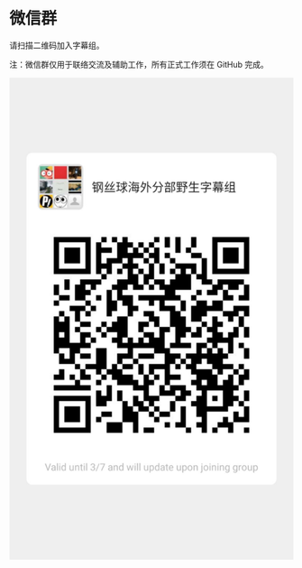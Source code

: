 # 微信群

请扫描二维码加入字幕组。

注：微信群仅用于联络交流及辅助工作，所有正式工作须在 GitHub 完成。

![wechat group QR code](wechat-qr-20200229.jpg)
